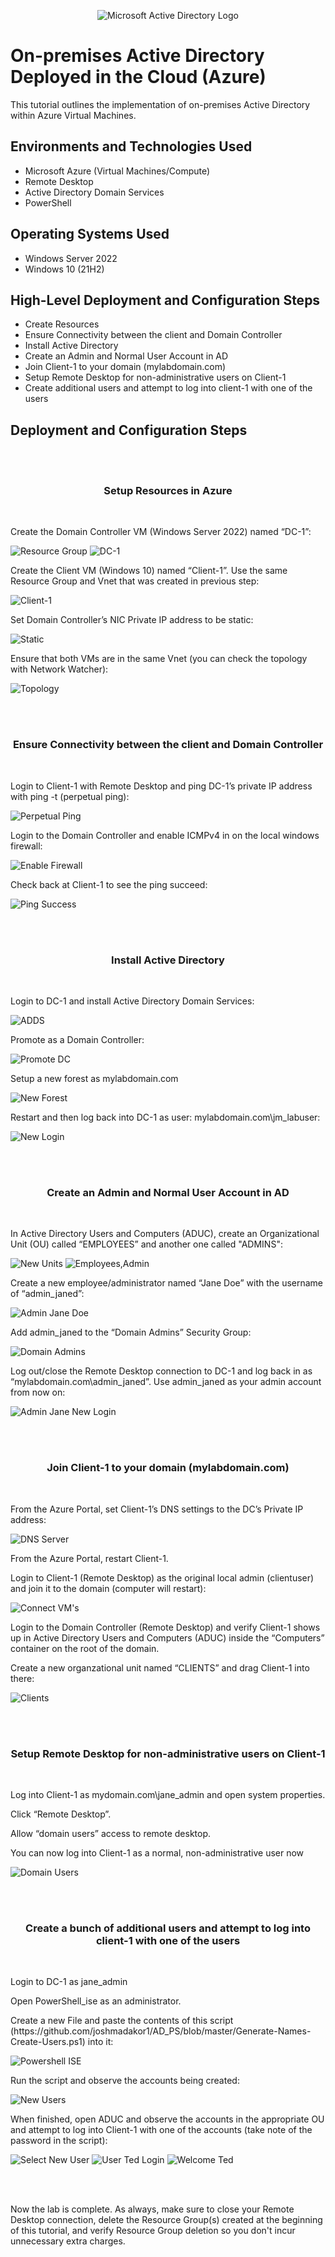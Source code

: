 <p align="center">
<img src="https://i.imgur.com/pU5A58S.png" alt="Microsoft Active Directory Logo"/>
</p>

<h1>On-premises Active Directory Deployed in the Cloud (Azure)</h1>
This tutorial outlines the implementation of on-premises Active Directory within Azure Virtual Machines.<br />

<h2>Environments and Technologies Used</h2>

- Microsoft Azure (Virtual Machines/Compute)
- Remote Desktop
- Active Directory Domain Services
- PowerShell

<h2>Operating Systems Used </h2>

- Windows Server 2022
- Windows 10 (21H2)

<h2>High-Level Deployment and Configuration Steps</h2>

- Create Resources
- Ensure Connectivity between the client and Domain Controller
- Install Active Directory
- Create an Admin and Normal User Account in AD
- Join Client-1 to your domain (mylabdomain.com)
- Setup Remote Desktop for non-administrative users on Client-1
- Create additional users and attempt to log into client-1 with one of the users


<h2>Deployment and Configuration Steps</h2>
<br />
<br />
<h3 align="center">Setup Resources in Azure</h3>
<br />
<p>
  Create the Domain Controller VM (Windows Server 2022) named “DC-1”:
</p>
<p>
<img src="https://i.imgur.com/E1up1MO.png" alt="Resource Group"/>
<img src="https://i.imgur.com/KKlI3bC.png" alt="DC-1"/>
</p>
<p>
Create the Client VM (Windows 10) named “Client-1”. Use the same Resource Group and Vnet that was created in previous step:
</p>
<p>
<img src="https://i.imgur.com/BC61CPH.png" alt="Client-1"/>
</p>
<p>
  Set Domain Controller’s NIC Private IP address to be static:
</p>
<p>
<img src="https://i.imgur.com/Xm3VCPS.png" alt="Static"/>
</p>
<p>
  Ensure that both VMs are in the same Vnet (you can check the topology with Network Watcher):
</p>
<p>
<img src="https://i.imgur.com/pZjmtNQ.png" alt="Topology"/>
</p>
<br />
<br />
<h3 align="center">Ensure Connectivity between the client and Domain Controller</h3>
<br />
<p>
  Login to Client-1 with Remote Desktop and ping DC-1’s private IP address with ping -t <ip address> (perpetual ping):
</p>
<p>
<img src="https://i.imgur.com/1OHk1sI.png" alt="Perpetual Ping"/>
</p>
<p>
  Login to the Domain Controller and enable ICMPv4 in on the local windows firewall:
</p>
<p>
<img src="https://i.imgur.com/wmW5FVN.png" alt="Enable Firewall"/>
</p>
<p>
  Check back at Client-1 to see the ping succeed:
</p>
<p>
<img src="https://i.imgur.com/QamfTY9.png" alt="Ping Success"/>
</p>
<br />
<br />
<h3 align="center">Install Active Directory</h3>
<br />
<p>
  Login to DC-1 and install Active Directory Domain Services:
</p>
<p>
<img src="https://i.imgur.com/wr5oUjU.png" alt="ADDS"/>
  </p>
<p>
  Promote as a Domain Controller:
</p>
<p>
<img src="https://i.imgur.com/qcnUHi4.png" alt="Promote DC"/>
</p>
<p>
  Setup a new forest as mylabdomain.com
</p>
<p>
<img src="https://i.imgur.com/9epecnC.png" alt="New Forest"/>
</p>
<p>
  Restart and then log back into DC-1 as user: mylabdomain.com\jm_labuser:
</p>
<p>
<img src="https://i.imgur.com/1GcU734.png" alt="New Login"/>
</p>
<br />
<br />
<h3 align="center">Create an Admin and Normal User Account in AD</h3>
<br />
<p>
  In Active Directory Users and Computers (ADUC), create an Organizational Unit (OU) called “EMPLOYEES” and another one called "ADMINS":
</p>
<p>
<img src="https://i.imgur.com/Te4eo1N.png" alt="New Units"/>
<img src="https://i.imgur.com/UMgCSNu.png" alt="Employees,Admin"/>
</p>
<p>
  Create a new employee/administrator named “Jane Doe” with the username of “admin_janed”:
</p>
<p>
<img src="https://i.imgur.com/oFnpO4l.png" alt="Admin Jane Doe"/>
</p>
<p>
  Add admin_janed to the “Domain Admins” Security Group:
</p>
<p>
  <img src="https://i.imgur.com/Lq4aDfn.png" alt="Domain Admins"/>
</p>
<p>  
  Log out/close the Remote Desktop connection to DC-1 and log back in as “mylabdomain.com\admin_janed”. Use admin_janed as your admin account from now on:
</p>
<p>
<img src="https://i.imgur.com/6knP5YG.png" alt="Admin Jane New Login"/>
</p>
<br />
<br />
<h3 align="center">Join Client-1 to your domain (mylabdomain.com)</h3>
<br />
<p>
  From the Azure Portal, set Client-1’s DNS settings to the DC’s Private IP address:
</p>
<p>
<img src="https://i.imgur.com/uNSwkJg.png" alt="DNS Server"/>
</p>
<p>
  From the Azure Portal, restart Client-1.
</p>
<p>
  Login to Client-1 (Remote Desktop) as the original local admin (clientuser) and join it to the domain (computer will restart):
</p>
<p>
<img src="https://i.imgur.com/zcH6Bpn.png" alt="Connect VM's"/>
</p>
<p>
  Login to the Domain Controller (Remote Desktop) and verify Client-1 shows up in Active Directory Users and Computers (ADUC) inside the “Computers” container on the root of the domain.
</p>
<p>
  Create a new organzational unit named “CLIENTS” and drag Client-1 into there:
</p>
<p>
<img src="https://i.imgur.com/fcEWqHY.png" alt="Clients"/>
</p>
<br />
<br />
<h3 align="center">Setup Remote Desktop for non-administrative users on Client-1</h3>
<br />
<p>
  Log into Client-1 as mydomain.com\jane_admin and open system properties.
</p>
<p>
  Click “Remote Desktop”.
</p>
<p>
  Allow “domain users” access to remote desktop.
</p>
<p>
  You can now log into Client-1 as a normal, non-administrative user now
</p>
<p>
  <img src="https://i.imgur.com/hhXgnYP.png" alt="Domain Users"/>
</p>
<br />
<br />
<h3 align="center">Create a bunch of additional users and attempt to log into client-1 with one of the users</h3>
<br />
<p>
  Login to DC-1 as jane_admin
</p>
<p>
  Open PowerShell_ise as an administrator.
</p> 
<p>  
  Create a new File and paste the contents of this script (https://github.com/joshmadakor1/AD_PS/blob/master/Generate-Names-Create-Users.ps1) into it:
</p>
<p>
  <img src="https://i.imgur.com/gQZWsF0.png" alt="Powershell ISE"/>
</p>
<p>
  Run the script and observe the accounts being created:
</p>
<p>
  <img src="https://i.imgur.com/34jgris.png" alt="New Users"/>
</p>
<p>
  When finished, open ADUC and observe the accounts in the appropriate OU and attempt to log into Client-1 with one of the accounts (take note of the password in the script):
</p>
<p>
  <img src="https://i.imgur.com/gdb5wPE.png" alt="Select New User"/>
  <img src="https://i.imgur.com/XSVZvgy.png" alt="User Ted Login"/>
  <img src="https://i.imgur.com/xtZ01O6.png" alt="Welcome Ted"/>
</p>
<br />
<br />
<p>
  Now the lab is complete. As always, make sure to close your Remote Desktop connection, delete the Resource Group(s) created at the beginning of this tutorial, and verify Resource Group deletion so you don't incur unnecessary extra charges.
</p>
<p>
